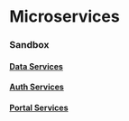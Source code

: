 # Microservices

### Sandbox
#### [Data Services](https://apptreesoftware.github.io/site/swagger/index.html?url=https://mobile-core-sandbox.herokuapp.com/swagger.json)

#### [Auth Services](https://apptreesoftware.github.io/site/swagger/index.html?url=https://mobile-auth-sandbox.herokuapp.com/swagger.json)

#### [Portal Services](https://apptreesoftware.github.io/site/swagger/index.html?url=http://metrics-sandbox.herokuapp.com/swagger.json)
